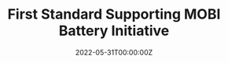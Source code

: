 ---
title: First Standard Supporting MOBI Battery Initiative
tags:
- MOBI
date: "2022-05-31T00:00:00Z"

# Optional external URL for project (replaces project detail page).
external_link: "https://www.prnewswire.com/news-releases/first-standard-supporting-mobi-battery-initiative-301557909.html"
---
